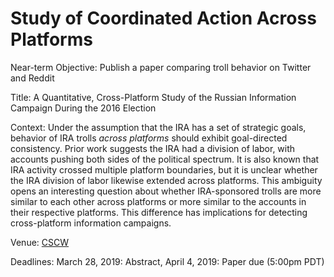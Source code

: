 # Study of Coordinated Action Across Platforms

Near-term Objective: Publish a paper comparing troll behavior on Twitter and Reddit

Title: A Quantitative, Cross-Platform Study of the Russian Information Campaign During the 2016 Election

Context: Under the assumption that the IRA has a set of strategic goals, behavior of IRA trolls *across platforms* should exhibit goal-directed consistency. Prior work suggests the IRA had a division of labor, with accounts pushing both sides of the political spectrum. It is also known that IRA activity crossed multiple platform boundaries, but it is unclear whether the IRA division of labor likewise extended across platforms. This ambiguity opens an interesting question about whether IRA-sponsored trolls are more similar to each other across platforms or more similar to the accounts in their respective platforms. This difference has implications for detecting cross-platform information campaigns.

Venue: [CSCW](http://cscw.acm.org/2019/submit-papers.html)

Deadlines: March 28, 2019: Abstract, April 4, 2019: Paper due (5:00pm PDT)

